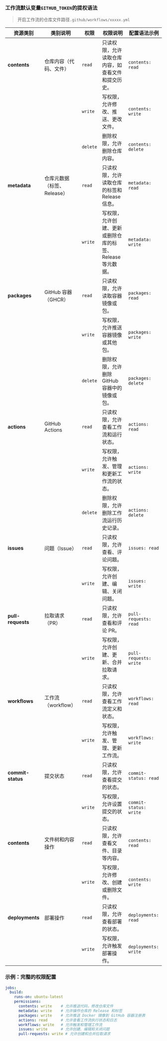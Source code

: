 ### 工作流默认变量`GITHUB_TOKEN`的提权语法
> 开启工作流的仓库文件路径`.github/workflows/xxxxx.yml`

| 资源类别           | 类别说明              | 权限   | 权限说明                                                                                          | 配置语法示例                                                                                       |
|--------------------|-----------------------|------------|-----------------------------------------------------------------------------------------------|--------------------------------------------------------------------------------------------------|
| **contents**        | 仓库内容（代码、文件）  | `read`     | 只读权限，允许读取仓库内容，如查看文件和提交历史。                                               | `contents: read`                                                                                 |
|                    |                       | `write`    | 写权限，允许修改、推送、更改文件。                                                               | `contents: write`                                                                                |
|                    |                       | `delete`   | 删除权限，允许删除仓库内容。                                                                     | `contents: delete`                                                                               |
| **metadata**        | 仓库元数据（标签、Release）| `read`     | 只读权限，允许读取仓库的标签和 Release 信息。                                                    | `metadata: read`                                                                                 |
|                    |                       | `write`    | 写权限，允许创建、更新或删除仓库的标签、Release 等元数据。                                      | `metadata: write`                                                                                |
| **packages**        | GitHub 容器（GHCR）     | `read`     | 只读权限，允许读取容器镜像或包。                                                                  | `packages: read`                                                                                 |
|                    |                       | `write`    | 写权限，允许推送容器镜像或其他包。                                                                | `packages: write`                                                                                |
|                    |                       | `delete`   | 删除权限，允许删除 GitHub 容器中的镜像或包。                                                      | `packages: delete`                                                                               |
| **actions**         | GitHub Actions         | `read`     | 只读权限，允许查看工作流和运行状态。                                                              | `actions: read`                                                                                  |
|                    |                       | `write`    | 写权限，允许触发、管理和更新工作流的状态。                                                        | `actions: write`                                                                                 |
|                    |                       | `delete`   | 删除权限，允许删除工作流运行历史记录。                                                             | `actions: delete`                                                                                |
| **issues**          | 问题（Issue）           | `read`     | 只读权限，允许查看、评论问题。                                                                   | `issues: read`                                                                                   |
|                    |                       | `write`    | 写权限，允许创建、编辑、关闭问题。                                                               | `issues: write`                                                                                  |
| **pull-requests**   | 拉取请求（PR）          | `read`     | 只读权限，允许查看和评论 PR。                                                                   | `pull-requests: read`                                                                             |
|                    |                       | `write`    | 写权限，允许创建、更新、合并拉取请求。                                                           | `pull-requests: write`                                                                            |
| **workflows**       | 工作流（workflow）      | `read`     | 只读权限，允许查看工作流定义和状态。                                                             | `workflows: read`                                                                                 |
|                    |                       | `write`    | 写权限，允许触发、管理、更新工作流。                                                             | `workflows: write`                                                                                |
| **commit-status**   | 提交状态                | `read`     | 只读权限，允许查看提交的状态。                                                                   | `commit-status: read`                                                                             |
|                    |                       | `write`    | 写权限，允许设置提交的状态。                                                                     | `commit-status: write`                                                                            |
| **contents**        | 文件树和内容操作        | `read`     | 只读权限，允许查看文件、目录等内容。                                                             | `contents: read`                                                                                 |
|                    |                       | `write`    | 写权限，允许修改、创建或删除文件。                                                               | `contents: write`                                                                                |
| **deployments**     | 部署操作                | `read`     | 只读权限，允许查看部署的状态。                                                                   | `deployments: read`                                                                               |
|                    |                       | `write`    | 写权限，允许触发部署操作。                                                                       | `deployments: write`                                                                              |

### 示例：完整的权限配置

```yaml
jobs:
  build:
    runs-on: ubuntu-latest
    permissions:
      contents: write    # 允许推送代码，修改仓库文件
      metadata: write    # 允许操作仓库的 Release 和标签
      packages: write    # 允许推送 Docker 镜像到 GitHub 容器注册表
      actions: read      # 允许查看工作流执行状态和日志
      workflows: write   # 允许触发和管理工作流
      issues: write      # 允许创建、编辑和关闭问题
      pull-requests: write # 允许创建和合并拉取请求
